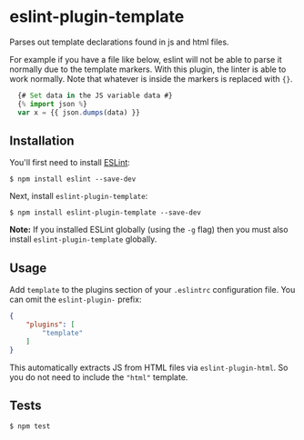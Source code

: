 # eslint-plugin-template

Parses out template declarations found in js and html files.

For example if you have a file like below, eslint will not be able to parse it normally due to the template markers. With this plugin, the linter is able to work normally. Note that whatever is inside the markers is replaced with `{}`.

```js
  {# Set data in the JS variable data #}
  {% import json %}
  var x = {{ json.dumps(data) }}
```

## Installation

You'll first need to install [ESLint](http://eslint.org):

```
$ npm install eslint --save-dev
```

Next, install `eslint-plugin-template`:

```
$ npm install eslint-plugin-template --save-dev
```

**Note:** If you installed ESLint globally (using the `-g` flag) then you must also install `eslint-plugin-template` globally.

## Usage

Add `template` to the plugins section of your `.eslintrc` configuration file. You can omit the `eslint-plugin-` prefix:

```json
{
    "plugins": [
        "template"
    ]
}
```

This automatically extracts JS from HTML files via `eslint-plugin-html`. So you
do not need to include the `"html"` template.

## Tests
```
$ npm test
```

